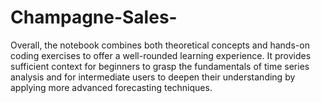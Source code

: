 # Champagne-Sales-
Overall, the notebook combines both theoretical concepts and hands-on coding exercises to offer a well-rounded learning experience. It provides sufficient context for beginners to grasp the fundamentals of time series analysis and for intermediate users to deepen their understanding by applying more advanced forecasting techniques.
